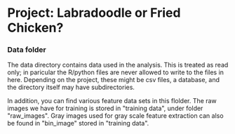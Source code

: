 # Project: Labradoodle or Fried Chicken? 

### Data folder

The data directory contains data used in the analysis. This is treated as read only; in paricular the R/python files are never allowed to write to the files in here. Depending on the project, these might be csv files, a database, and the directory itself may have subdirectories.

In addition, you can find various feature data sets in this flolder. The raw images we have for training is stored in "training data", under folder "raw_images". Gray images used for gray scale feature extraction can also be found in "bin_image" stored in "training data".